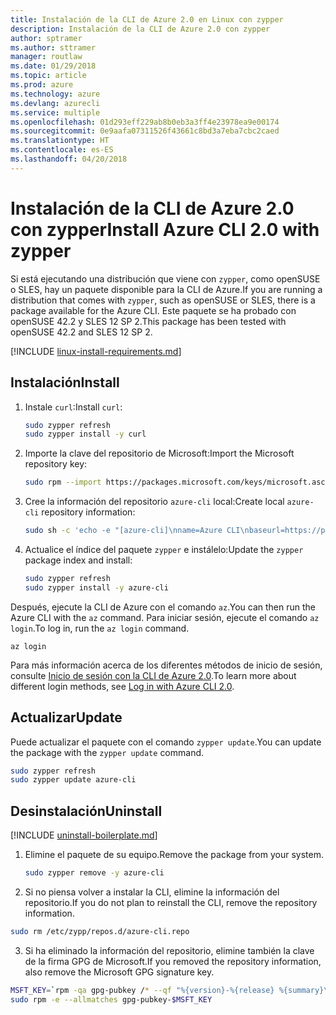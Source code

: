 ```yaml
---
title: Instalación de la CLI de Azure 2.0 en Linux con zypper
description: Instalación de la CLI de Azure 2.0 con zypper
author: sptramer
ms.author: sttramer
manager: routlaw
ms.date: 01/29/2018
ms.topic: article
ms.prod: azure
ms.technology: azure
ms.devlang: azurecli
ms.service: multiple
ms.openlocfilehash: 01d293eff229ab8b0eb3a3ff4e23978ea9e00174
ms.sourcegitcommit: 0e9aafa07311526f43661c8bd3a7eba7cbc2caed
ms.translationtype: HT
ms.contentlocale: es-ES
ms.lasthandoff: 04/20/2018
---
```

# <a name="install-azure-cli-20-with-zypper"></a><span data-ttu-id="2a7fd-103">Instalación de la CLI de Azure 2.0 con zypper</span><span class="sxs-lookup"><span data-stu-id="2a7fd-103">Install Azure CLI 2.0 with zypper</span></span>

<span data-ttu-id="2a7fd-104">Si está ejecutando una distribución que viene con `zypper`, como openSUSE o SLES, hay un paquete disponible para la CLI de Azure.</span><span class="sxs-lookup"><span data-stu-id="2a7fd-104">If you are running a distribution that comes with `zypper`, such as openSUSE or SLES, there is a package available for the Azure CLI.</span></span> <span data-ttu-id="2a7fd-105">Este paquete se ha probado con openSUSE 42.2 y SLES 12 SP 2.</span><span class="sxs-lookup"><span data-stu-id="2a7fd-105">This package has been tested with openSUSE 42.2 and SLES 12 SP 2.</span></span>

[!INCLUDE [linux-install-requirements.md](includes/linux-install-requirements.md)]

## <a name="install"></a><span data-ttu-id="2a7fd-106">Instalación</span><span class="sxs-lookup"><span data-stu-id="2a7fd-106">Install</span></span>

1. <span data-ttu-id="2a7fd-107">Instale `curl`:</span><span class="sxs-lookup"><span data-stu-id="2a7fd-107">Install `curl`:</span></span>

   ```bash
   sudo zypper refresh
   sudo zypper install -y curl
   ```

2. <span data-ttu-id="2a7fd-108">Importe la clave del repositorio de Microsoft:</span><span class="sxs-lookup"><span data-stu-id="2a7fd-108">Import the Microsoft repository key:</span></span>

   ```bash
   sudo rpm --import https://packages.microsoft.com/keys/microsoft.asc
   ```

3. <span data-ttu-id="2a7fd-109">Cree la información del repositorio `azure-cli` local:</span><span class="sxs-lookup"><span data-stu-id="2a7fd-109">Create local `azure-cli` repository information:</span></span>

   ```bash
   sudo sh -c 'echo -e "[azure-cli]\nname=Azure CLI\nbaseurl=https://packages.microsoft.com/yumrepos/azure-cli\nenabled=1\ntype=rpm-md\ngpgcheck=1\ngpgkey=https://packages.microsoft.com/keys/microsoft.asc" > /etc/zypp/repos.d/azure-cli.repo'
   ```

4. <span data-ttu-id="2a7fd-110">Actualice el índice del paquete `zypper` e instálelo:</span><span class="sxs-lookup"><span data-stu-id="2a7fd-110">Update the `zypper` package index and install:</span></span>

   ```bash
   sudo zypper refresh
   sudo zypper install -y azure-cli
   ```

<span data-ttu-id="2a7fd-111">Después, ejecute la CLI de Azure con el comando `az`.</span><span class="sxs-lookup"><span data-stu-id="2a7fd-111">You can then run the Azure CLI with the `az` command.</span></span> <span data-ttu-id="2a7fd-112">Para iniciar sesión, ejecute el comando `az login`.</span><span class="sxs-lookup"><span data-stu-id="2a7fd-112">To log in, run the `az login` command.</span></span>

```azurecli
az login
```

<span data-ttu-id="2a7fd-113">Para más información acerca de los diferentes métodos de inicio de sesión, consulte [Inicio de sesión con la CLI de Azure 2.0](authenticate-azure-cli.md).</span><span class="sxs-lookup"><span data-stu-id="2a7fd-113">To learn more about different login methods, see [Log in with Azure CLI 2.0](authenticate-azure-cli.md).</span></span>

## <a name="update"></a><span data-ttu-id="2a7fd-114">Actualizar</span><span class="sxs-lookup"><span data-stu-id="2a7fd-114">Update</span></span>

<span data-ttu-id="2a7fd-115">Puede actualizar el paquete con el comando `zypper update`.</span><span class="sxs-lookup"><span data-stu-id="2a7fd-115">You can update the package with the `zypper update` command.</span></span>

```bash
sudo zypper refresh
sudo zypper update azure-cli
```

## <a name="uninstall"></a><span data-ttu-id="2a7fd-116">Desinstalación</span><span class="sxs-lookup"><span data-stu-id="2a7fd-116">Uninstall</span></span>

[!INCLUDE [uninstall-boilerplate.md](includes/uninstall-boilerplate.md)]

1. <span data-ttu-id="2a7fd-117">Elimine el paquete de su equipo.</span><span class="sxs-lookup"><span data-stu-id="2a7fd-117">Remove the package from your system.</span></span>

    ```bash
    sudo zypper remove -y azure-cli
    ```

2. <span data-ttu-id="2a7fd-118">Si no piensa volver a instalar la CLI, elimine la información del repositorio.</span><span class="sxs-lookup"><span data-stu-id="2a7fd-118">If you do not plan to reinstall the CLI, remove the repository information.</span></span>

  ```bash
  sudo rm /etc/zypp/repos.d/azure-cli.repo
  ```

3. <span data-ttu-id="2a7fd-119">Si ha eliminado la información del repositorio, elimine también la clave de la firma GPG de Microsoft.</span><span class="sxs-lookup"><span data-stu-id="2a7fd-119">If you removed the repository information, also remove the Microsoft GPG signature key.</span></span>

  ```bash
  MSFT_KEY=`rpm -qa gpg-pubkey /* --qf "%{version}-%{release} %{summary}\n" | grep Microsoft | awk '{print $1}'`
  sudo rpm -e --allmatches gpg-pubkey-$MSFT_KEY
  ```

